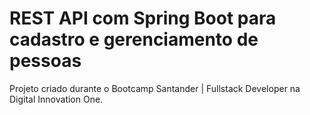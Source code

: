 # REST API com Spring Boot para cadastro e gerenciamento de pessoas

Projeto criado durante o Bootcamp Santander | Fullstack Developer na Digital Innovation One.

